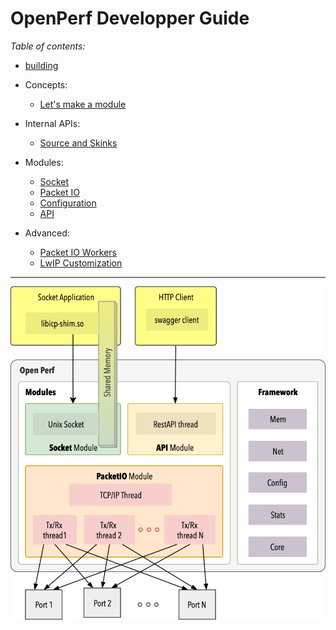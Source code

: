 

# OpenPerf Developper Guide

*Table of contents:*

* [building](building.md)

* Concepts:
    - [Let's make a module](module-creation.md)

* Internal APIs:
    - [Source and Skinks](internal-api.md)

* Modules:
    - [Socket](module-socket.md)
    - [Packet IO](module-packetio.md)
    - [Configuration](configuration.md)
    - [API](module-api.md)

* Advanced:
    - [Packet IO Workers](module-packetio-workers.md)
    - [LwIP Customization](module-packetio-lwip.md)

---

![OpenPerf components](../images/block_diagram.png)
